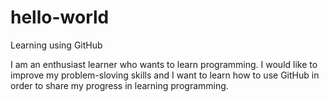 # hello-world
Learning using GitHub

I am an enthusiast learner who wants to learn programming. 
I would like to improve my problem-sloving skills and I want to learn how to use GitHub in order to share my progress in learning programming.
